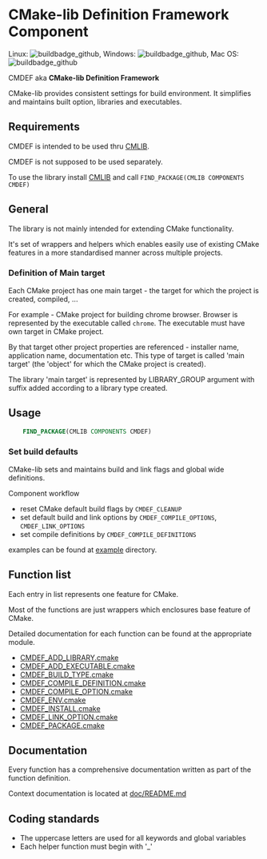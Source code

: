
# CMake-lib Definition Framework Component

Linux: ![buildbadge_github], Windows: ![buildbadge_github], Mac OS: ![buildbadge_github]

CMDEF aka **CMake-lib Definition Framework**

CMake-lib provides consistent settings for build environment.
It simplifies and maintains built option, libraries and executables.

## Requirements

CMDEF is intended to be used thru [CMLIB].

CMDEF is not supposed to be used separately.

To use the library install [CMLIB] and call `FIND_PACKAGE(CMLIB COMPONENTS CMDEF)`

## General

The library is not mainly intended for extending CMake functionality.

It's set of wrappers and helpers which enables easily use of existing CMake
features in a more standardised manner across multiple projects.

### Definition of Main target

Each CMake project has one main target - the target for which the project is
created, compiled, ...

For example - CMake project for building chrome browser.
Browser is represented by the executable called `chrome`. The executable
must have own target in CMake project.

By that target other project properties are referenced - installer name, application name, documentation etc.
This type of target is called 'main target' (the 'object' for which the CMake project is created).

The library 'main target' is represented by LIBRARY_GROUP argument with suffix added according to a library type created.

## Usage

```cmake
	FIND_PACKAGE(CMLIB COMPONENTS CMDEF)
```

### Set build defaults

CMake-lib sets and maintains build and link flags and global wide definitions.

Component workflow

- reset CMake default build flags by `CMDEF_CLEANUP`
- set default build and link options  by `CMDEF_COMPILE_OPTIONS`, `CMDEF_LINK_OPTIONS`
- set compile definitions by `CMDEF_COMPILE_DEFINITIONS`

examples can be found at [example] directory.

## Function list

Each entry in list represents one feature for CMake.

Most of the functions are just wrappers which enclosures base feature of
CMake.

Detailed documentation for each function can be found at the appropriate module.

- [CMDEF_ADD_LIBRARY.cmake]
- [CMDEF_ADD_EXECUTABLE.cmake]
- [CMDEF_BUILD_TYPE.cmake]
- [CMDEF_COMPILE_DEFINITION.cmake]
- [CMDEF_COMPILE_OPTION.cmake]
- [CMDEF_ENV.cmake]
- [CMDEF_INSTALL.cmake]
- [CMDEF_LINK_OPTION.cmake]
- [CMDEF_PACKAGE.cmake]

## Documentation

Every function has a comprehensive documentation written as part of the function definition.

Context documentation is located at [doc/README.md]

## Coding standards

- The uppercase letters are used for all keywords and global variables
- Each helper function must begin with '_'

[CMLIB]: https://github.com/cmakelib/cmakelib

[CMDEF_ADD_LIBRARY.cmake]: system_modules/CMDEF_ADD_LIBRARY.cmake
[CMDEF_ADD_EXECUTABLE.cmake]: system_modules/CMDEF_ADD_EXECUTABLE.cmake
[CMDEF_BUILD_TYPE.cmake]: system_modules/CMDEF_BUILD_TYPE.cmake
[CMDEF_COMPILE_DEFINITION.cmake]: system_modules/CMDEF_COMPILE_DEFINITION.cmake
[CMDEF_COMPILE_OPTION.cmake]: system_modules/CMDEF_COMPILE_OPTION.cmake
[CMDEF_ENV.cmake]: system_modules/CMDEF_ENV.cmake
[CMDEF_INSTALL.cmake]: system_modules/CMDEF_INSTALL.cmake
[CMDEF_LINK_OPTION.cmake]: system_modules/CMDEF_LINK_OPTION.cmake
[CMDEF_PACKAGE.cmake]: system_modules/CMDEF_PACKAGE.cmake
[doc/CacheVariables.md]: doc/CacheVariables.md
[doc/README.md]: doc/README.md
[example]: example/

[buildbadge_github]: https://github.com/cmakelib/cmakelib-component-cmdef/actions/workflows/tests.yml/badge.svg